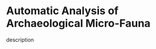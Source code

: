 Automatic Analysis of Archaeological Micro-Fauna
================================================

description
